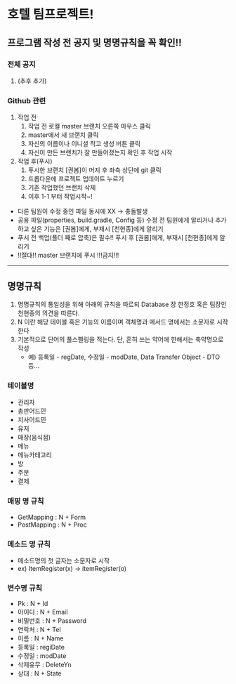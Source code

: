 # 호텔 팀프로젝트!

## 프로그램 작성 전 공지 및 명명규칙을 꼭 확인!!

### 전체 공지
1. (추후 추가)


### Github 관련
1. 작업 전
   1) 작업 전 로컬 master 브랜치 오른쪽 마우스 클릭 
   2) master에서 새 브랜치 클릭 
   3) 자신의 이름이나 이니셜 적고 생성 버튼 클릭 
   4) 자신이 만든 브랜치가 잘 만들어졌는지 확인 후 작업 시작
2. 작업 후(푸시)
   1) 푸시한 브랜치 [권봄]이 머지 후 좌측 상단에 git 클릭
   2) 드롭다운에 프로젝트 업데이트 누르기
   3) 기존 작업했던 브랜치 삭제 
   4) 이후 1-1 부터 작업시작~!
* 다른 팀원이 수정 중인 파일 동시에 XX -> 충돌발생 
* 공용 파일(properties, build.gradle, Config 등) 수정 전 팀원에게 알리거나 추가하고 싶은 기능은 [권봄]에게, 부재시 [천현종]에게 알리기 
* 푸시 전 백업(폴더 째로 압축)은 필수!! 푸시 후 [권봄]에게, 부재시 [천현종]에게 알리기
* !!절대!! master 브랜치에 푸시 !!!금지!!!

---
## 명명규칙
1) 명명규칙의 통일성을 위해 아래의 규칙을 따르되 Database 장 한정호 혹은 팀장인 천현종의 의견을 따른다.
2) N 이란 해당 테이블 혹은 기능의 이름이며 객체명과 메서드 명에서는 소문자로 시작한다
3) 기본적으로 단어의 풀스펠링을 적는다. 단, 흔히 쓰는 약어에 한해서는 축약명으로 작성
   - 예) 등록일 - regDate, 수정일 - modDate, Data Transfer Object - DTO 등...


### 테이블명
- 관리자
- 총판어드민
- 지사어드민
- 유저
- 매장(음식점)
- 메뉴
- 메뉴카테고리
- 방
- 주문
- 결제

### 매핑 명 규칙
- GetMapping : N + Form
- PostMapping : N + Proc

### 메소드 명 규칙
- 메소드명의 첫 글자는 소문자로 시작
- ex) ItemRegister(x) -> itemRegister(o)

### 변수명 규칙
- Pk : N + Id
- 아이디 : N + Email
- 비밀번호 : N + Password
- 연락처 : N + Tel
- 이름 : N + Name
- 등록일 : regiDate
- 수정일 : modDate
- 삭제유무 : DeleteYn
- 상대 : N + State

 

   